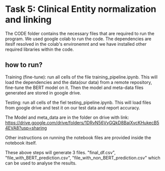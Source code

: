 # Task 5: Clinical Entity normalization and linking

The CODE folder contains the necessary files that are required to run the program.
We used google colab to run the code.
The dependencies are iteslf resolved in the colab's environemnt and we have installed other required libraries within the code.

## how to run?
Training (fine-tune):
run all cells of the file training_pipeline.ipynb. This will load the dependencies and the data(our data) from a remote repository, fine-tune the BERT model on it. Then the model and meta-data files generated are stored in google drive.

Testing:
run all cells of the fiel testing_pipeline.ipynb. This will load files from google drive and test it on our test data and report accuracy.

The Model and meta_data are in the folder on drive with link: https://drive.google.com/drive/folders/1DRvN56VyGQkD8BaiXvcKHukecB54EVA8?usp=sharing

Other instructions on running the notebook files are provided inside the notebook itself.

These above steps will generate 3 files. "final_df.csv", "file_with_BERT_prediction.csv", "file_with_non_BERT_prediction.csv" which can be used to analyse the results.